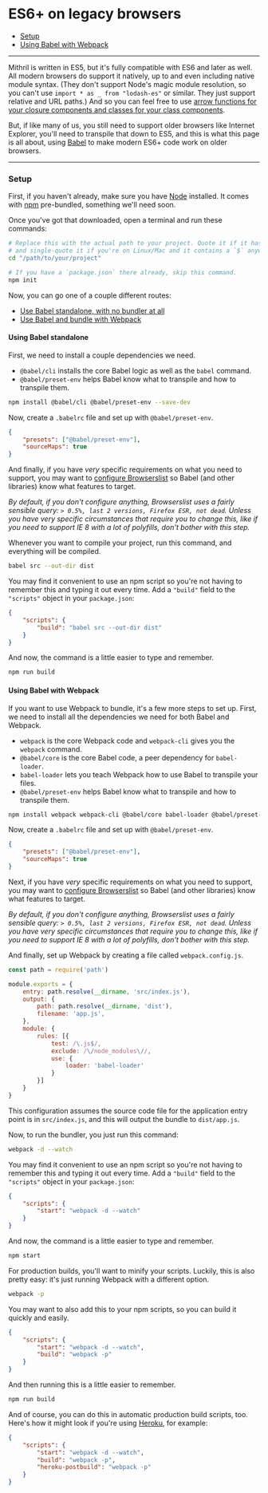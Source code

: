 # ES6+ on legacy browsers

- [Setup](#setup)
- [Using Babel with Webpack](#using-babel-with-webpack)

---

Mithril is written in ES5, but it's fully compatible with ES6 and later as well. All modern browsers do support it natively, up to and even including native module syntax. (They don't support Node's magic module resolution, so you can't use `import * as _ from "lodash-es"` or similar. They just support relative and URL paths.) And so you can feel free to use [arrow functions for your closure components and classes for your class components](components.md).

But, if like many of us, you still need to support older browsers like Internet Explorer, you'll need to transpile that down to ES5, and this is what this page is all about, using [Babel](https://babeljs.io) to make modern ES6+ code work on older browsers.

---

### Setup

First, if you haven't already, make sure you have [Node](https://nodejs.org/en/) installed. It comes with [npm](https://www.npmjs.com/) pre-bundled, something we'll need soon.

Once you've got that downloaded, open a terminal and run these commands:

```bash
# Replace this with the actual path to your project. Quote it if it has spaces,
# and single-quote it if you're on Linux/Mac and it contains a `$` anywhere.
cd "/path/to/your/project"

# If you have a `package.json` there already, skip this command.
npm init
```

Now, you can go one of a couple different routes:

- [Use Babel standalone, with no bundler at all](#using-babel-standalone)
- [Use Babel and bundle with Webpack](#using-babel-with-webpack)

#### Using Babel standalone

First, we need to install a couple dependencies we need.

- `@babel/cli` installs the core Babel logic as well as the `babel` command.
- `@babel/preset-env` helps Babel know what to transpile and how to transpile them.

```bash
npm install @babel/cli @babel/preset-env --save-dev
```

Now, create a `.babelrc` file and set up with `@babel/preset-env`.

```json
{
	"presets": ["@babel/preset-env"],
	"sourceMaps": true
}
```

And finally, if you have *very* specific requirements on what you need to support, you may want to [configure Browserslist](https://github.com/browserslist/browserslist) so Babel (and other libraries) know what features to target.

*By default, if you don't configure anything, Browserslist uses a fairly sensible query: `> 0.5%, last 2 versions, Firefox ESR, not dead`. Unless you have very specific circumstances that require you to change this, like if you need to support IE 8 with a lot of polyfills, don't bother with this step.*

Whenever you want to compile your project, run this command, and everything will be compiled.

```bash
babel src --out-dir dist
```

You may find it convenient to use an npm script so you're not having to remember this and typing it out every time. Add a `"build"` field to the `"scripts"` object in your `package.json`:

```json
{
	"scripts": {
		"build": "babel src --out-dir dist"
	}
}
```

And now, the command is a little easier to type and remember.

```bash
npm run build
```

#### Using Babel with Webpack

If you want to use Webpack to bundle, it's a few more steps to set up. First, we need to install all the dependencies we need for both Babel and Webpack.

- `webpack` is the core Webpack code and `webpack-cli` gives you the `webpack` command.
- `@babel/core` is the core Babel code, a peer dependency for `babel-loader`.
- `babel-loader` lets you teach Webpack how to use Babel to transpile your files.
- `@babel/preset-env` helps Babel know what to transpile and how to transpile them.

```bash
npm install webpack webpack-cli @babel/core babel-loader @babel/preset-env --save-dev
```

Now, create a `.babelrc` file and set up with `@babel/preset-env`.

```json
{
	"presets": ["@babel/preset-env"],
	"sourceMaps": true
}
```

Next, if you have *very* specific requirements on what you need to support, you may want to [configure Browserslist](https://github.com/browserslist/browserslist) so Babel (and other libraries) know what features to target.

*By default, if you don't configure anything, Browserslist uses a fairly sensible query: `> 0.5%, last 2 versions, Firefox ESR, not dead`. Unless you have very specific circumstances that require you to change this, like if you need to support IE 8 with a lot of polyfills, don't bother with this step.*

And finally, set up Webpack by creating a file called `webpack.config.js`.

```javascript
const path = require('path')

module.exports = {
	entry: path.resolve(__dirname, 'src/index.js'),
	output: {
		path: path.resolve(__dirname, 'dist'),
		filename: 'app.js',
	},
	module: {
		rules: [{
			test: /\.js$/,
			exclude: /\/node_modules\//,
			use: {
				loader: 'babel-loader'
			}
		}]
	}
}
```

This configuration assumes the source code file for the application entry point is in `src/index.js`, and this will output the bundle to `dist/app.js`.

Now, to run the bundler, you just run this command:

```bash
webpack -d --watch
```

You may find it convenient to use an npm script so you're not having to remember this and typing it out every time. Add a `"build"` field to the `"scripts"` object in your `package.json`:

```json
{
	"scripts": {
		"start": "webpack -d --watch"
	}
}
```

And now, the command is a little easier to type and remember.

```bash
npm start
```

For production builds, you'll want to minify your scripts. Luckily, this is also pretty easy: it's just running Webpack with a different option.

```bash
webpack -p
```

You may want to also add this to your npm scripts, so you can build it quickly and easily.

```json
{
	"scripts": {
		"start": "webpack -d --watch",
		"build": "webpack -p"
	}
}
```

And then running this is a little easier to remember.

```bash
npm run build
```

And of course, you can do this in automatic production build scripts, too. Here's how it might look if you're using [Heroku](https://www.heroku.com/), for example:

```json
{
	"scripts": {
		"start": "webpack -d --watch",
		"build": "webpack -p",
		"heroku-postbuild": "webpack -p"
	}
}
```
